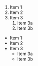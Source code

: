 1. Item 1
2. Item 2
3. Item 3
     1. Item 3a
     2. Item 3b
     
* Item 1     
* Item 2
* Item 3
     * Item 3a
     * Item 3b
